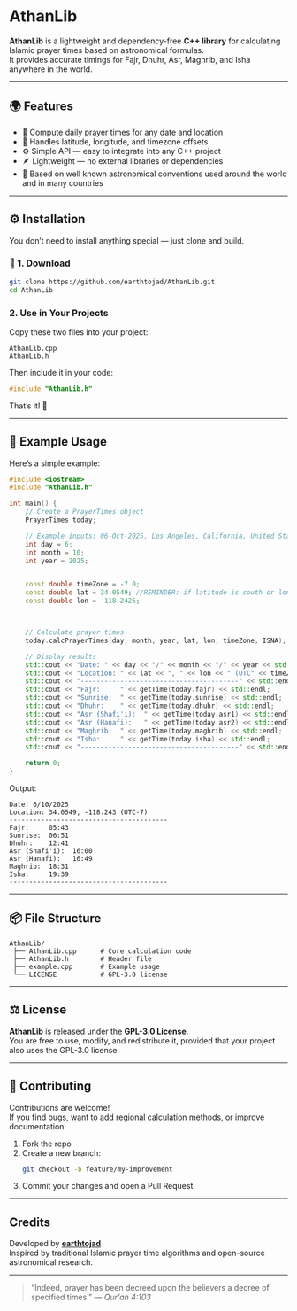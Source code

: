 # AthanLib

**AthanLib** is a lightweight and dependency-free **C++ library** for calculating Islamic prayer times based on astronomical formulas.  
It provides accurate timings for Fajr, Dhuhr, Asr, Maghrib, and Isha anywhere in the world.

---

## 🌍 Features

- 📅 Compute daily prayer times for any date and location  
- 🧭 Handles latitude, longitude, and timezone offsets  
- ⚙️ Simple API — easy to integrate into any C++ project  
- 🪶 Lightweight — no external libraries or dependencies  
- 🧮 Based on well known astronomical conventions used around the world and in many countries  

---


## ⚙️ Installation

You don’t need to install anything special — just clone and build.

### 🧭 1. Download

```bash
git clone https://github.com/earthtojad/AthanLib.git
cd AthanLib
```



### 2. Use in Your Projects
Copy these two files into your project:
```
AthanLib.cpp
AthanLib.h
```

Then include it in your code:
```cpp
#include "AthanLib.h"
```

That’s it! 🎉

---

## 🚀 Example Usage

Here’s a simple example:

```cpp
#include <iostream>
#include "AthanLib.h"

int main() {
    // Create a PrayerTimes object
    PrayerTimes today;

    // Example inputs: 06-Oct-2025, Los Angeles, California, United States of America.    
    int day = 6;
    int month = 10;
    int year = 2025;


    const double timeZone = -7.0;
    const double lat = 34.0549; //REMINDER: if latitude is south or longitude is west, please make sure that the value is set to negative.
    const double lon = -118.2426;



    // Calculate prayer times
    today.calcPrayerTimes(day, month, year, lat, lon, timeZone, ISNA);

    // Display results
    std::cout << "Date: " << day << "/" << month << "/" << year << std::endl;
    std::cout << "Location: " << lat << ", " << lon << " (UTC" << timeZone << ")" << std::endl;
    std::cout << "----------------------------------------" << std::endl;
    std::cout << "Fajr:     " << getTime(today.fajr) << std::endl;
    std::cout << "Sunrise:  " << getTime(today.sunrise) << std::endl;
    std::cout << "Dhuhr:    " << getTime(today.dhuhr) << std::endl;
    std::cout << "Asr (Shafi'i):  " << getTime(today.asr1) << std::endl;
    std::cout << "Asr (Hanafi):   " << getTime(today.asr2) << std::endl;
    std::cout << "Maghrib:  " << getTime(today.maghrib) << std::endl;
    std::cout << "Isha:     " << getTime(today.isha) << std::endl;
    std::cout << "----------------------------------------" << std::endl;

    return 0;
}
```

Output:
```
Date: 6/10/2025
Location: 34.0549, -118.243 (UTC-7)
----------------------------------------
Fajr:     05:43
Sunrise:  06:51
Dhuhr:    12:41
Asr (Shafi'i):  16:00
Asr (Hanafi):   16:49
Maghrib:  18:31
Isha:     19:39
----------------------------------------

```


---

## 📦 File Structure

```
AthanLib/
 ├── AthanLib.cpp      # Core calculation code
 ├── AthanLib.h        # Header file
 ├── example.cpp       # Example usage
 └── LICENSE           # GPL-3.0 license
```

---

## ⚖️ License

**AthanLib** is released under the **GPL-3.0 License**.  
You are free to use, modify, and redistribute it, provided that your project also uses the GPL-3.0 license.

---

## 🤝 Contributing

Contributions are welcome!  
If you find bugs, want to add regional calculation methods, or improve documentation:

1. Fork the repo  
2. Create a new branch:  
   ```bash
   git checkout -b feature/my-improvement
   ```
3. Commit your changes and open a Pull Request 

---

## Credits

Developed by **[earthtojad](https://github.com/earthtojad)**  
Inspired by traditional Islamic prayer time algorithms and open-source astronomical research.

---

> “Indeed, prayer has been decreed upon the believers a decree of specified times.” — *Qur’an 4:103*
